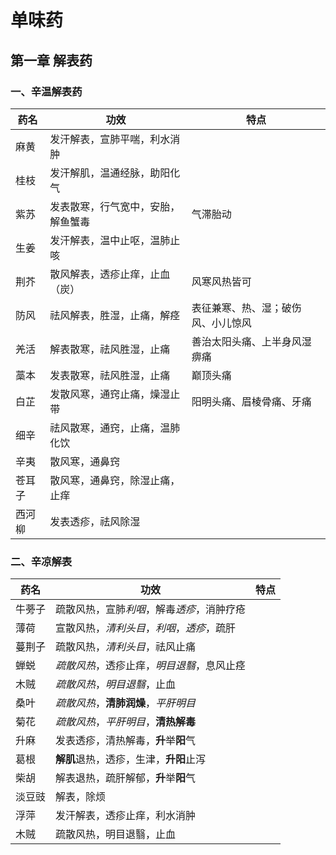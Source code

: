 # 单味药

## 第一章 解表药

### 一、辛温解表药

| 药名   | 功效                               | 特点                               |
| ------ | ---------------------------------- | ---------------------------------- |
| 麻黄   | 发汗解表，宣肺平喘，利水消肿       |                                    |
| 桂枝   | 发汗解肌，温通经脉，助阳化气       |                                    |
| 紫苏   | 发表散寒，行气宽中，安胎，解鱼蟹毒 | 气滞胎动                           |
| 生姜   | 发汗解表，温中止呕，温肺止咳       |                                    |
| 荆芥   | 散风解表，透疹止痒，止血（炭）     | 风寒风热皆可                       |
| 防风   | 祛风解表，胜湿，止痛，解痉         | 表征兼寒、热、湿；破伤风、小儿惊风 |
| 羌活   | 解表散寒，祛风胜湿，止痛           | 善治太阳头痛、上半身风湿痹痛       |
| 藁本   | 发表散寒，祛风胜湿，止痛           | 巅顶头痛                           |
| 白芷   | 发散风寒，通窍止痛，燥湿止带       | 阳明头痛、眉棱骨痛、牙痛           |
| 细辛   | 祛风散寒，通窍，止痛，温肺化饮     |                                    |
| 辛夷   | 散风寒，通鼻窍                     |                                    |
| 苍耳子 | 散风寒，通鼻窍，除湿止痛，止痒     |                                    |
| 西河柳 | 发表透疹，祛风除湿                 |                                    |

### 二、辛凉解表

| 药名   | 功效                                       | 特点 |
| ------ | ------------------------------------------ | ---- |
| 牛蒡子 | 疏散风热，宣肺*利咽*，解毒*透疹*，消肿疗疮 |      |
| 薄荷   | 宣散风热，*清利头目*，*利咽*，*透疹*，疏肝 |      |
| 蔓荆子 | 疏散风热，*清利头目*，祛风止痛             |      |
| 蝉蜕   | *疏散风热*，透疹止痒，*明目退翳*，息风止痉 |      |
| 木贼   | *疏散风热*，*明目退翳*，止血               |      |
| 桑叶   | *疏散风热*，**清肺润燥**，*平肝明目*       |      |
| 菊花   | *疏散风热*，*平肝明目*，**清热解毒**       |      |
| 升麻   | 发表透疹，清热解毒，**升**举**阳**气       |      |
| 葛根   | **解肌**退热，透疹，生津，**升阳**止泻     |      |
| 柴胡   | 解表退热，疏肝解郁，**升**举**阳**气       |      |
| 淡豆豉 | 解表，除烦                                 |      |
| 浮萍   | 发汗解表，透疹止痒，利水消肿               |      |
| 木贼   | 疏散风热，明目退翳，止血                   |      |

